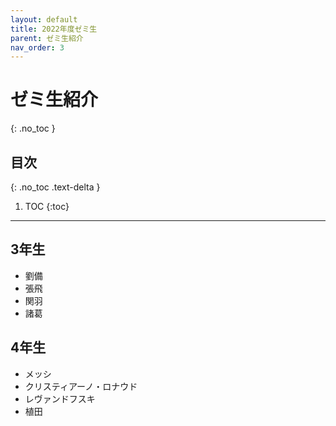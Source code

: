 ```yaml
---
layout: default
title: 2022年度ゼミ生
parent: ゼミ生紹介
nav_order: 3
---
```


# ゼミ生紹介
{: .no_toc }

## 目次
{: .no_toc .text-delta }

1. TOC
{:toc}

---

## 3年生

+ 劉備
+ 張飛
+ 関羽
+ 諸葛

## 4年生

+ メッシ
+ クリスティアーノ・ロナウド
+ レヴァンドフスキ
+ 植田




